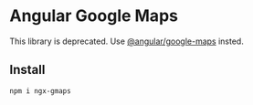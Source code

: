 # Angular Google Maps

This library is deprecated. Use [@angular/google-maps](https://github.com/angular/components/tree/master/src/google-maps) insted.

## Install
```bash
npm i ngx-gmaps
```
